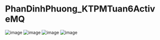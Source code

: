 # PhanDinhPhuong_KTPMTuan6ActiveMQ
![image](https://user-images.githubusercontent.com/81177274/194716711-f5cd359e-ab38-4d84-b8f3-447f23cacf85.png)
![image](https://user-images.githubusercontent.com/81177274/194716719-42a73d9d-881a-47ab-a0b9-be7471419d69.png)
![image](https://user-images.githubusercontent.com/81177274/194716798-c9474b76-ce5f-405a-80f1-58b1d3bc9eda.png)
![image](https://user-images.githubusercontent.com/81177274/194716816-9969c867-c61a-40fc-9cd0-b5d1a7a08cf1.png)
